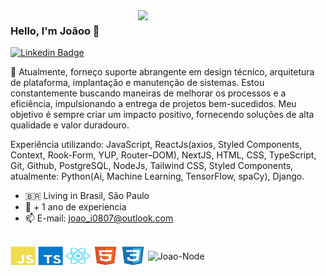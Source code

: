 <img align="right" src="https://github.com/josepholiveira/josepholiveira/blob/master/images/illustration.png" width="300"/>

### Hello, I'm Joãoo 👋

[![Linkedin Badge](https://img.shields.io/badge/-João%20Gabriel-3333cc?style=flat-square&logo=Linkedin&logoColor=white&link=https://www.linkedin.com/in/jooaogbriel/)](https://www.linkedin.com/in/jooaogbriel/)

🎯 Atualmente, forneço suporte abrangente em design técnico, arquitetura de plataforma, implantação e manutenção de sistemas. Estou constantemente buscando maneiras de melhorar os processos e a eficiência, impulsionando a entrega de projetos bem-sucedidos. Meu objetivo é sempre criar um impacto positivo, fornecendo soluções de alta qualidade e valor duradouro.

Experiência utilizando: JavaScript, ReactJs(axios, Styled Components, Context, Rook-Form, YUP, Router–DOM), NextJS, HTML, CSS, TypeScript, Git, Github, PostgreSQL, NodeJs, Tailwind CSS, Styled Components, atualmente: Python(Ai, Machine Learning, TensorFlow, spaCy), Django.

- 🇧🇷 Living in Brasil, São Paulo
- 🚀 + 1 ano de experiencia
- 📫 E-mail: joao_i0807@outlook.com


<div style="display: inline_block"><br>
  <img align="center" alt="Joao-Js" height="30" width="40" src="https://raw.githubusercontent.com/devicons/devicon/master/icons/javascript/javascript-plain.svg">
  <img align="center" alt="Joao-Ts" height="30" width="40" src="https://raw.githubusercontent.com/devicons/devicon/master/icons/typescript/typescript-plain.svg">
  <img align="center" alt="Joao-React" height="30" width="40" src="https://raw.githubusercontent.com/devicons/devicon/master/icons/react/react-original.svg">
  <img align="center" alt="Joao-HTML" height="30" width="40" src="https://raw.githubusercontent.com/devicons/devicon/master/icons/html5/html5-original.svg">
  <img align="center" alt="Joao-CSS" height="30" width="40" src="https://raw.githubusercontent.com/devicons/devicon/master/icons/css3/css3-original.svg">
  <img align="center" alt="Joao-Node" height="30" width="40" src="https://cdn.jsdelivr.net/gh/devicons/devicon/icons/nodejs/nodejs-original.svg" >
 
</div>

  
 

